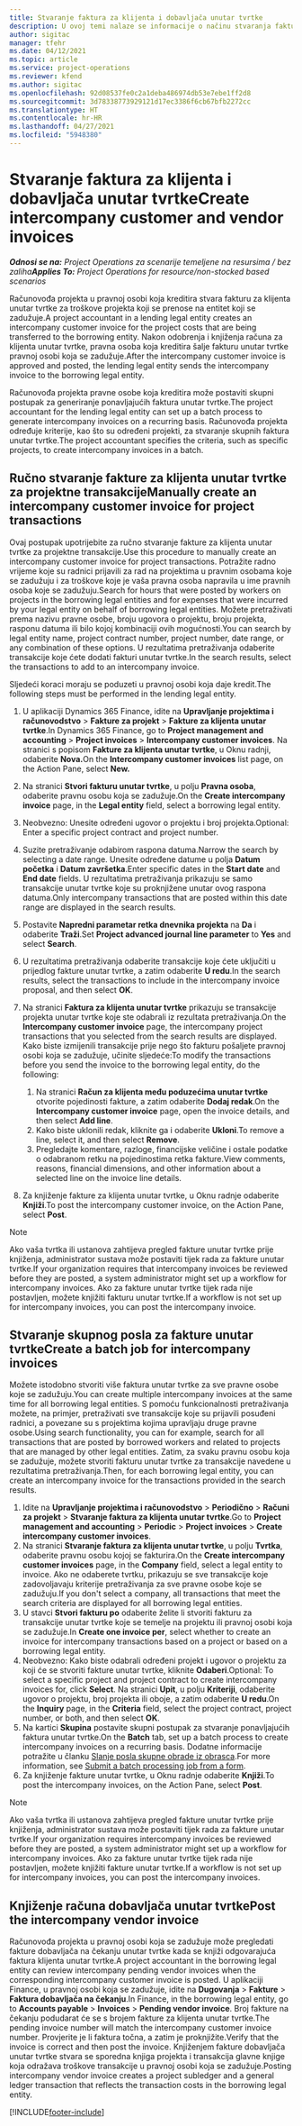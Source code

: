 ```yaml
---
title: Stvaranje faktura za klijenta i dobavljača unutar tvrtke
description: U ovoj temi nalaze se informacije o načinu stvaranja faktura za klijenta i dobavljače unutar tvrtke.
author: sigitac
manager: tfehr
ms.date: 04/12/2021
ms.topic: article
ms.service: project-operations
ms.reviewer: kfend
ms.author: sigitac
ms.openlocfilehash: 92d08537fe0c2a1deba486974db53e7ebe1ff2d8
ms.sourcegitcommit: 3d78338773929121d17ec3386f6cb67bfb2272cc
ms.translationtype: HT
ms.contentlocale: hr-HR
ms.lasthandoff: 04/27/2021
ms.locfileid: "5948380"
---
```

# <a name="create-intercompany-customer-and-vendor-invoices"></a><span data-ttu-id="c2d33-103">Stvaranje faktura za klijenta i dobavljača unutar tvrtke</span><span class="sxs-lookup"><span data-stu-id="c2d33-103">Create intercompany customer and vendor invoices</span></span>

<span data-ttu-id="c2d33-104">_**Odnosi se na:** Project Operations za scenarije temeljene na resursima / bez zaliha_</span><span class="sxs-lookup"><span data-stu-id="c2d33-104">_**Applies To:** Project Operations for resource/non-stocked based scenarios_</span></span>

<span data-ttu-id="c2d33-105">Računovođa projekta u pravnoj osobi koja kreditira stvara fakturu za klijenta unutar tvrtke za troškove projekta koji se prenose na entitet koji se zadužuje.</span><span class="sxs-lookup"><span data-stu-id="c2d33-105">A project accountant in a lending legal entity creates an intercompany customer invoice for the project costs that are being transferred to the borrowing entity.</span></span> <span data-ttu-id="c2d33-106">Nakon odobrenja i knjiženja računa za klijenta unutar tvrtke, pravna osoba koja kreditira šalje fakturu unutar tvrtke pravnoj osobi koja se zadužuje.</span><span class="sxs-lookup"><span data-stu-id="c2d33-106">After the intercompany customer invoice is approved and posted, the lending legal entity sends the intercompany invoice to the borrowing legal entity.</span></span>

<span data-ttu-id="c2d33-107">Računovođa projekta pravne osobe koja kreditira može postaviti skupni postupak za generiranje ponavljajućih faktura unutar tvrtke.</span><span class="sxs-lookup"><span data-stu-id="c2d33-107">The project accountant for the lending legal entity can set up a batch process to generate intercompany invoices on a recurring basis.</span></span> <span data-ttu-id="c2d33-108">Računovođa projekta određuje kriterije, kao što su određeni projekti, za stvaranje skupnih faktura unutar tvrtke.</span><span class="sxs-lookup"><span data-stu-id="c2d33-108">The project accountant specifies the criteria, such as specific projects, to create intercompany invoices in a batch.</span></span>

## <a name="manually-create-an-intercompany-customer-invoice-for-project-transactions"></a><span data-ttu-id="c2d33-109">Ručno stvaranje fakture za klijenta unutar tvrtke za projektne transakcije</span><span class="sxs-lookup"><span data-stu-id="c2d33-109">Manually create an intercompany customer invoice for project transactions</span></span> 

<span data-ttu-id="c2d33-110">Ovaj postupak upotrijebite za ručno stvaranje fakture za klijenta unutar tvrtke za projektne transakcije.</span><span class="sxs-lookup"><span data-stu-id="c2d33-110">Use this procedure to manually create an intercompany customer invoice for project transactions.</span></span> <span data-ttu-id="c2d33-111">Potražite radno vrijeme koje su radnici prijavili za rad na projektima u pravnim osobama koje se zadužuju i za troškove koje je vaša pravna osoba napravila u ime pravnih osoba koje se zadužuju.</span><span class="sxs-lookup"><span data-stu-id="c2d33-111">Search for hours that were posted by workers on projects in the borrowing legal entities and for expenses that were incurred by your legal entity on behalf of borrowing legal entities.</span></span> <span data-ttu-id="c2d33-112">Možete pretraživati prema nazivu pravne osobe, broju ugovora o projektu, broju projekta, rasponu datuma ili bilo kojoj kombinaciji ovih mogućnosti.</span><span class="sxs-lookup"><span data-stu-id="c2d33-112">You can search by legal entity name, project contract number, project number, date range, or any combination of these options.</span></span> <span data-ttu-id="c2d33-113">U rezultatima pretraživanja odaberite transakcije koje ćete dodati fakturi unutar tvrtke.</span><span class="sxs-lookup"><span data-stu-id="c2d33-113">In the search results, select the transactions to add to an intercompany invoice.</span></span> 

<span data-ttu-id="c2d33-114">Sljedeći koraci moraju se poduzeti u pravnoj osobi koja daje kredit.</span><span class="sxs-lookup"><span data-stu-id="c2d33-114">The following steps must be performed in the lending legal entity.</span></span> 

1. <span data-ttu-id="c2d33-115">U aplikaciji Dynamics 365 Finance, idite na **Upravljanje projektima i računovodstvo** > **Fakture za projekt** > **Fakture za klijenta unutar tvrtke**.</span><span class="sxs-lookup"><span data-stu-id="c2d33-115">In Dynamics 365 Finance, go to **Project management and accounting** > **Project invoices** > **Intercompany customer invoices**.</span></span> <span data-ttu-id="c2d33-116">Na stranici s popisom **Fakture za klijenta unutar tvrtke**, u Oknu radnji, odaberite **Nova.**</span><span class="sxs-lookup"><span data-stu-id="c2d33-116">On the **Intercompany customer invoices**  list page, on the Action Pane, select **New.**</span></span>
2. <span data-ttu-id="c2d33-117">Na stranici **Stvori fakturu unutar tvrtke**, u polju **Pravna osoba**, odaberite pravnu osobu koja se zadužuje.</span><span class="sxs-lookup"><span data-stu-id="c2d33-117">On the **Create intercompany invoice** page, in the **Legal entity** field, select a borrowing legal entity.</span></span>
3. <span data-ttu-id="c2d33-118">Neobvezno: Unesite određeni ugovor o projektu i broj projekta.</span><span class="sxs-lookup"><span data-stu-id="c2d33-118">Optional: Enter a specific project contract and project number.</span></span>
4. <span data-ttu-id="c2d33-119">Suzite pretraživanje odabirom raspona datuma.</span><span class="sxs-lookup"><span data-stu-id="c2d33-119">Narrow the search by selecting a date range.</span></span> <span data-ttu-id="c2d33-120">Unesite određene datume u polja **Datum početka** i **Datum završetka**.</span><span class="sxs-lookup"><span data-stu-id="c2d33-120">Enter specific dates in the **Start date** and **End date** fields.</span></span> <span data-ttu-id="c2d33-121">U rezultatima pretraživanja prikazuju se samo transakcije unutar tvrtke koje su proknjižene unutar ovog raspona datuma.</span><span class="sxs-lookup"><span data-stu-id="c2d33-121">Only intercompany transactions that are posted within this date range are displayed in the search results.</span></span>
5. <span data-ttu-id="c2d33-122">Postavite **Napredni parametar retka dnevnika projekta** na **Da** i odaberite **Traži**.</span><span class="sxs-lookup"><span data-stu-id="c2d33-122">Set **Project advanced journal line parameter** to **Yes** and select **Search**.</span></span>
6. <span data-ttu-id="c2d33-123">U rezultatima pretraživanja odaberite transakcije koje ćete uključiti u prijedlog fakture unutar tvrtke, a zatim odaberite **U redu**.</span><span class="sxs-lookup"><span data-stu-id="c2d33-123">In the search results, select the transactions to include in the intercompany invoice proposal, and then select **OK**.</span></span>
7. <span data-ttu-id="c2d33-124">Na stranici **Faktura za klijenta unutar tvrtke** prikazuju se transakcije projekta unutar tvrtke koje ste odabrali iz rezultata pretraživanja.</span><span class="sxs-lookup"><span data-stu-id="c2d33-124">On the **Intercompany customer invoice** page, the intercompany project transactions that you selected from the search results are displayed.</span></span> <span data-ttu-id="c2d33-125">Kako biste izmijenili transakcije prije nego što fakturu pošaljete pravnoj osobi koja se zadužuje, učinite sljedeće:</span><span class="sxs-lookup"><span data-stu-id="c2d33-125">To modify the transactions before you send the invoice to the borrowing legal entity, do the following:</span></span>
  
    1. <span data-ttu-id="c2d33-126">Na stranici **Račun za klijenta među poduzećima unutar tvrtke** otvorite pojedinosti fakture, a zatim odaberite **Dodaj redak**.</span><span class="sxs-lookup"><span data-stu-id="c2d33-126">On the **Intercompany customer invoice** page, open the invoice details, and then select **Add line**.</span></span>
    2. <span data-ttu-id="c2d33-127">Kako biste uklonili redak, kliknite ga i odaberite **Ukloni**.</span><span class="sxs-lookup"><span data-stu-id="c2d33-127">To remove a line, select it, and then select **Remove**.</span></span>
    3. <span data-ttu-id="c2d33-128">Pregledajte komentare, razloge, financijske veličine i ostale podatke o odabranom retku na pojedinostima retka fakture.</span><span class="sxs-lookup"><span data-stu-id="c2d33-128">View comments, reasons, financial dimensions, and other information about a selected line on the invoice line details.</span></span>
    
8. <span data-ttu-id="c2d33-129">Za knjiženje fakture za klijenta unutar tvrtke, u Oknu radnje odaberite **Knjiži**.</span><span class="sxs-lookup"><span data-stu-id="c2d33-129">To post the intercompany customer invoice, on the Action Pane, select **Post**.</span></span>

> [!NOTE]
> <span data-ttu-id="c2d33-130">Ako vaša tvrtka ili ustanova zahtijeva pregled fakture unutar tvrtke prije knjiženja, administrator sustava može postaviti tijek rada za fakture unutar tvrtke.</span><span class="sxs-lookup"><span data-stu-id="c2d33-130">If your organization requires that intercompany invoices be reviewed before they are posted, a system administrator might set up a workflow for intercompany invoices.</span></span> <span data-ttu-id="c2d33-131">Ako za fakture unutar tvrtke tijek rada nije postavljen, možete knjižiti fakturu unutar tvrtke.</span><span class="sxs-lookup"><span data-stu-id="c2d33-131">If a workflow is not set up for intercompany invoices, you can post the intercompany invoice.</span></span>

## <a name="create-a-batch-job-for-intercompany-invoices"></a><span data-ttu-id="c2d33-132">Stvaranje skupnog posla za fakture unutar tvrtke</span><span class="sxs-lookup"><span data-stu-id="c2d33-132">Create a batch job for intercompany invoices</span></span>

<span data-ttu-id="c2d33-133">Možete istodobno stvoriti više faktura unutar tvrtke za sve pravne osobe koje se zadužuju.</span><span class="sxs-lookup"><span data-stu-id="c2d33-133">You can create multiple intercompany invoices at the same time for all borrowing legal entities.</span></span> <span data-ttu-id="c2d33-134">S pomoću funkcionalnosti pretraživanja možete, na primjer, pretraživati sve transakcije koje su prijavili posuđeni radnici, a povezane su s projektima kojima upravljaju druge pravne osobe.</span><span class="sxs-lookup"><span data-stu-id="c2d33-134">Using search functionality, you can for example, search for all transactions that are posted by borrowed workers and related to projects that are managed by other legal entities.</span></span> <span data-ttu-id="c2d33-135">Zatim, za svaku pravnu osobu koja se zadužuje, možete stvoriti fakturu unutar tvrtke za transakcije navedene u rezultatima pretraživanja.</span><span class="sxs-lookup"><span data-stu-id="c2d33-135">Then, for each borrowing legal entity, you can create an intercompany invoice for the transactions provided in the search results.</span></span>

1. <span data-ttu-id="c2d33-136">Idite na **Upravljanje projektima i računovodstvo** > **Periodično** > **Računi za projekt** > **Stvaranje faktura za klijenta unutar tvrtke**.</span><span class="sxs-lookup"><span data-stu-id="c2d33-136">Go to **Project management and accounting** > **Periodic** > **Project invoices** > **Create intercompany customer invoices**.</span></span>
2. <span data-ttu-id="c2d33-137">Na stranici **Stvaranje faktura za klijenta unutar tvrtke**, u polju **Tvrtka**, odaberite pravnu osobu kojoj se fakturira.</span><span class="sxs-lookup"><span data-stu-id="c2d33-137">On the **Create intercompany customer invoices** page, in the **Company**  field, select a legal entity to invoice.</span></span> <span data-ttu-id="c2d33-138">Ako ne odaberete tvrtku, prikazuju se sve transakcije koje zadovoljavaju kriterije pretraživanja za sve pravne osobe koje se zadužuju.</span><span class="sxs-lookup"><span data-stu-id="c2d33-138">If you don't select a company, all transactions that meet the search criteria are displayed for all borrowing legal entities.</span></span>
3. <span data-ttu-id="c2d33-139">U stavci **Stvori fakturu po** odaberite želite li stvoriti fakturu za transakcije unutar tvrtke koje se temelje na projektu ili pravnoj osobi koja se zadužuje.</span><span class="sxs-lookup"><span data-stu-id="c2d33-139">In **Create one invoice per**, select whether to create an invoice for intercompany transactions based on a project or based on a borrowing legal entity.</span></span>
4. <span data-ttu-id="c2d33-140">Neobvezno: Kako biste odabrali određeni projekt i ugovor o projektu za koji će se stvoriti fakture unutar tvrtke, kliknite **Odaberi**.</span><span class="sxs-lookup"><span data-stu-id="c2d33-140">Optional: To select a specific project and project contract to create intercompany invoices for, click **Select**.</span></span> <span data-ttu-id="c2d33-141">Na stranici **Upit**, u polju **Kriteriji**, odaberite ugovor o projektu, broj projekta ili oboje, a zatim odaberite **U redu**.</span><span class="sxs-lookup"><span data-stu-id="c2d33-141">On the **Inquiry** page, in the **Criteria** field, select the project contract, project number, or both, and then select **OK**.</span></span>
5. <span data-ttu-id="c2d33-142">Na kartici **Skupina** postavite skupni postupak za stvaranje ponavljajućih faktura unutar tvrtke.</span><span class="sxs-lookup"><span data-stu-id="c2d33-142">On the **Batch** tab, set up a batch process to create intercompany invoices on a recurring basis.</span></span> <span data-ttu-id="c2d33-143">Dodatne informacije potražite u članku [Slanje posla skupne obrade iz obrasca](/dynamicsax-2012/appuser-itpro/submit-a-batch-processing-job-from-a-form).</span><span class="sxs-lookup"><span data-stu-id="c2d33-143">For more information, see [Submit a batch processing job from a form](/dynamicsax-2012/appuser-itpro/submit-a-batch-processing-job-from-a-form).</span></span>
6. <span data-ttu-id="c2d33-144">Za knjiženje fakture unutar tvrtke, u Oknu radnje odaberite **Knjiži**.</span><span class="sxs-lookup"><span data-stu-id="c2d33-144">To post the intercompany invoices, on the Action Pane, select **Post**.</span></span>

> [!NOTE]
> <span data-ttu-id="c2d33-145">Ako vaša tvrtka ili ustanova zahtijeva pregled fakture unutar tvrtke prije knjiženja, administrator sustava može postaviti tijek rada za fakture unutar tvrtke.</span><span class="sxs-lookup"><span data-stu-id="c2d33-145">If your organization requires intercompany invoices be reviewed before they are posted, a system administrator might set up a workflow for intercompany invoices.</span></span> <span data-ttu-id="c2d33-146">Ako za fakture unutar tvrtke tijek rada nije postavljen, možete knjižiti fakture unutar tvrtke.</span><span class="sxs-lookup"><span data-stu-id="c2d33-146">If a workflow is not set up for intercompany invoices, you can post the intercompany invoices.</span></span>

## <a name="post-the-intercompany-vendor-invoice"></a><span data-ttu-id="c2d33-147">Knjiženje računa dobavljača unutar tvrtke</span><span class="sxs-lookup"><span data-stu-id="c2d33-147">Post the intercompany vendor invoice</span></span>

<span data-ttu-id="c2d33-148">Računovođa projekta u pravnoj osobi koja se zadužuje može pregledati fakture dobavljača na čekanju unutar tvrtke kada se knjiži odgovarajuća faktura klijenta unutar tvrtke.</span><span class="sxs-lookup"><span data-stu-id="c2d33-148">A project accountant in the borrowing legal entity can review intercompany pending vendor invoices when the corresponding intercompany customer invoice is posted.</span></span> <span data-ttu-id="c2d33-149">U aplikaciji Finance, u pravnoj osobi koja se zadužuje, idite na **Dugovanja** > **Fakture** > **Faktura dobavljača na čekanju**.</span><span class="sxs-lookup"><span data-stu-id="c2d33-149">In Finance, in the borrowing legal entity, go to **Accounts payable** > **Invoices** > **Pending vendor invoice**.</span></span> <span data-ttu-id="c2d33-150">Broj fakture na čekanju podudarat će se s brojem fakture za klijenta unutar tvrtke.</span><span class="sxs-lookup"><span data-stu-id="c2d33-150">The pending invoice number will match the intercompany customer invoice number.</span></span> <span data-ttu-id="c2d33-151">Provjerite je li faktura točna, a zatim je proknjižite.</span><span class="sxs-lookup"><span data-stu-id="c2d33-151">Verify that the invoice is correct and then post the invoice.</span></span> <span data-ttu-id="c2d33-152">Knjiženjem fakture dobavljača unutar tvrtke stvara se sporedna knjiga projekta i transakcija glavne knjige koja odražava troškove transakcije u pravnoj osobi koja se zadužuje.</span><span class="sxs-lookup"><span data-stu-id="c2d33-152">Posting intercompany vendor invoice creates a project subledger and a general ledger transaction that reflects the transaction costs in the borrowing legal entity.</span></span>


[!INCLUDE[footer-include](../includes/footer-banner.md)]
